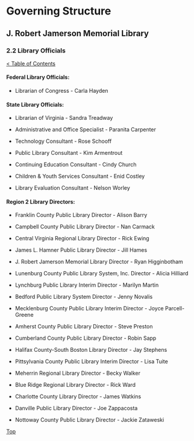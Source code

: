 [0]: ../README.md
[2.2]: library-officials.md

# Governing Structure
## J. Robert Jamerson Memorial Library
### 2.2 Library Officials
[< Table of Contents][0]

#### Federal Library Officials:

* Librarian of Congress - Carla Hayden

#### State Library Officials:

* Librarian of Virginia - Sandra Treadway

* Administrative and Office Specialist - Paranita Carpenter

* Technology Consultant - Rose Schooff

* Public Library Consultant - Kim Armentrout

* Continuing Education Consultant - Cindy Church

* Children & Youth Services Consultant - Enid Costley

* Library Evaluation Consultant - Nelson Worley

#### Region 2 Library Directors:

* Franklin County Public Library Director - Alison Barry

* Campbell County Public Library Director - Nan Carmack

* Central Virginia Regional Library Director - Rick Ewing

* James L. Hamner Public Library Director - Jill Hames

* J. Robert Jamerson Memorial Library Director - Ryan Higginbotham

* Lunenburg County Public Library System, Inc. Director - Alicia Hilliard

* Lynchburg Public Library Interim Director - Marilyn Martin

* Bedford Public Library System Director - Jenny Novalis

* Mecklenburg County Public Library Interim Director - Joyce Parcell-Greene

* Amherst County Public Library Director - Steve Preston

* Cumberland County Public Library Director - Robin Sapp

* Halifax County-South Boston Library Director - Jay Stephens

* Pittsylvania County Public Library Interim Director - Lisa Tuite

* Meherrin Regional Library Director - Becky Walker

* Blue Ridge Regional Library Director - Rick Ward

* Charlotte County Library Director - James Watkins

* Danville Public Library Director - Joe Zappacosta

* Nottoway County Public Library Director - Jackie Zataweski

[Top][2.2]